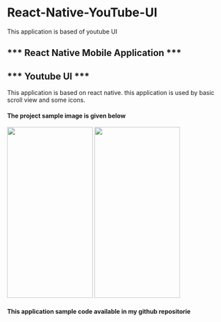 # React-Native-YouTube-UI
This application is based of youtube UI

<h2>*** React Native Mobile Application ***</h2>
<h2>*** Youtube UI ***</h2>
<p>This application is based on react native. this application is used by basic scroll view and some icons.</p>
<h4>The project sample image is given below</h4>
<img src="https://github.com/lokis1107/React-Native-YouTube-UI/assets/139110018/c99aaf92-6c58-4e07-a008-696c123b28a3" alt="" style="height: 400px; width: 200px;">
<img src="https://github.com/lokis1107/React-Native-YouTube-UI/assets/139110018/90cf8de2-7db5-4819-b096-b52651e85d0e" alt="" style="height: 400px; width: 200px;">
<h4>This application sample code available in my github repositorie</h4>
